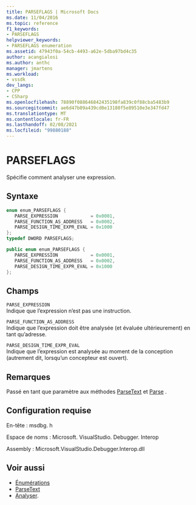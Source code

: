 ```yaml
---
title: PARSEFLAGS | Microsoft Docs
ms.date: 11/04/2016
ms.topic: reference
f1_keywords:
- PARSEFLAGS
helpviewer_keywords:
- PARSEFLAGS enumeration
ms.assetid: 47943f0a-54cb-4493-a62e-5dba97bd4c35
author: acangialosi
ms.author: anthc
manager: jmartens
ms.workload:
- vssdk
dev_langs:
- CPP
- CSharp
ms.openlocfilehash: 78890f088646842435198fa839c0f88cba5483b9
ms.sourcegitcommit: ae6d47b09a439cd0e13180f5e89510e3e347fd47
ms.translationtype: MT
ms.contentlocale: fr-FR
ms.lasthandoff: 02/08/2021
ms.locfileid: "99880188"
---
```

# <a name="parseflags"></a>PARSEFLAGS
Spécifie comment analyser une expression.

## <a name="syntax"></a>Syntaxe

```cpp
enum enum_PARSEFLAGS { 
   PARSE_EXPRESSION            = 0x0001,
   PARSE_FUNCTION_AS_ADDRESS   = 0x0002,
   PARSE_DESIGN_TIME_EXPR_EVAL = 0x1000
};
typedef DWORD PARSEFLAGS;
```

```csharp
public enum enum_PARSEFLAGS { 
   PARSE_EXPRESSION            = 0x0001,
   PARSE_FUNCTION_AS_ADDRESS   = 0x0002,
   PARSE_DESIGN_TIME_EXPR_EVAL = 0x1000
};
```

## <a name="fields"></a>Champs
 `PARSE_EXPRESSION`\
 Indique que l’expression n’est pas une instruction.

 `PARSE_FUNCTION_AS_ADDRESS`\
 Indique que l’expression doit être analysée (et évaluée ultérieurement) en tant qu’adresse.

 `PARSE_DESIGN_TIME_EXPR_EVAL`\
 Indique que l’expression est analysée au moment de la conception (autrement dit, lorsqu’un concepteur est ouvert).

## <a name="remarks"></a>Remarques
 Passé en tant que paramètre aux méthodes [ParseText](../../../extensibility/debugger/reference/idebugexpressioncontext2-parsetext.md) et [Parse](../../../extensibility/debugger/reference/idebugexpressionevaluator-parse.md) .

## <a name="requirements"></a>Configuration requise
 En-tête : msdbg. h

 Espace de noms : Microsoft. VisualStudio. Debugger. Interop

 Assembly : Microsoft.VisualStudio.Debugger.Interop.dll

## <a name="see-also"></a>Voir aussi
- [Énumérations](../../../extensibility/debugger/reference/enumerations-visual-studio-debugging.md)
- [ParseText](../../../extensibility/debugger/reference/idebugexpressioncontext2-parsetext.md)
- [Analyser](../../../extensibility/debugger/reference/idebugexpressionevaluator-parse.md).
